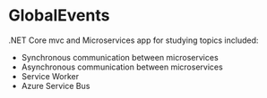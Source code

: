 # GlobalEvents
.NET Core mvc and Microservices app for studying
topics included:
 - Synchronous communication between microservices
 - Asynchronous communication between microservices
 - Service Worker
 - Azure Service Bus
